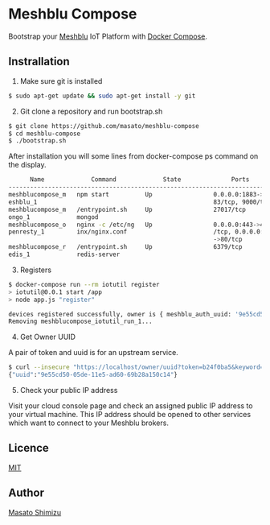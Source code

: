 # Meshblu Compose

Bootstrap your [Meshblu](https://github.com/octoblu/meshblu/) IoT Platform with [Docker Compose](https://github.com/docker/compose). 

## Instrallation

1. Make sure git is installed

```sh
$ sudo apt-get update && sudo apt-get install -y git
```

2. Git clone a repository and run bootstrap.sh

```sh
$ git clone https://github.com/masato/meshblu-compose
$ cd meshblu-compose
$ ./bootstrap.sh
```

After installation you will some lines from docker-compose ps command on the display.

```sh
      Name             Command             State              Ports
-------------------------------------------------------------------------
meshblucompose_m   npm start          Up                 0.0.0.0:1883->18
eshblu_1                                                 83/tcp, 9000/tcp
meshblucompose_m   /entrypoint.sh     Up                 27017/tcp
ongo_1             mongod
meshblucompose_o   nginx -c /etc/ng   Up                 0.0.0.0:443->443
penresty_1         inx/nginx.conf                        /tcp, 0.0.0.0:80
                                                         ->80/tcp
meshblucompose_r   /entrypoint.sh     Up                 6379/tcp
edis_1             redis-server
```

3. Registers

```sh
$ docker-compose run --rm iotutil register
> iotutil@0.0.1 start /app
> node app.js "register"

devices registered successfully, owner is { meshblu_auth_uuid: '9e55cd50-05de-11e5-ad60-69b28a150c14', meshblu_auth_token: 'b24f0ba5' }
Removing meshblucompose_iotutil_run_1...
```

4. Get Owner UUID

A pair of token and uuid is for an upstream service.

```sh
$ curl --insecure "https://localhost/owner/uuid?token=b24f0ba5&keyword=owner"
{"uuid":"9e55cd50-05de-11e5-ad60-69b28a150c14"}
```

5. Check your public IP address

Visit your cloud console page and check an assigned public IP address to your virtual machine. This IP address should be opened to other services which want to connect to your Meshblu brokers.

## Licence

[MIT](https://github.com/tcnksm/tool/blob/master/LICENCE)

## Author

[Masato Shimizu](https://github.com/masato)
